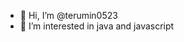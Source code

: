 - 👋 Hi, I’m @terumin0523
- 👀 I’m interested in java and javascript

<!---
terumin0523/terumin0523 is a ✨ special ✨ repository because its `README.md` (this file) appears on your GitHub profile.
You can click the Preview link to take a look at your changes.
--->
